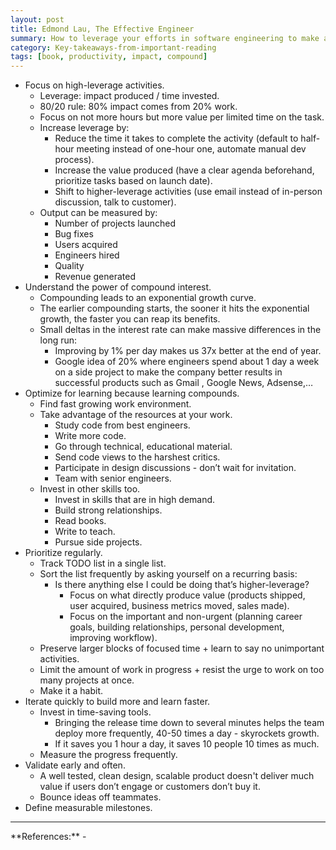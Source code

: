 ```yaml
---
layout: post
title: Edmond Lau, The Effective Engineer
summary: How to leverage your efforts in software engineering to make a meaningful impact.
category: Key-takeaways-from-important-reading
tags: [book, productivity, impact, compound]
---
```


- Focus on high-leverage activities.
  - Leverage: impact produced / time invested.
  - 80/20 rule: 80% impact comes from 20% work.
  - Focus on not more hours but more value per limited time on the task.
  - Increase leverage by:
    - Reduce the time it takes to complete the activity (default to half-hour meeting instead of one-hour one, automate manual dev process).
    - Increase the value produced (have a clear agenda beforehand, prioritize tasks based on launch date).
    - Shift to higher-leverage activities (use email instead of in-person discussion, talk to customer).
  - Output can be measured by:
    - Number of projects launched
    - Bug fixes
    - Users acquired
    - Engineers hired
    - Quality
    - Revenue generated
- Understand the power of compound interest.
  - Compounding leads to an exponential growth curve.
  - The earlier compounding starts, the sooner it hits the exponential growth, the faster you can reap its benefits.
  - Small deltas in the interest rate can make massive differences in the long run:
    - Improving by 1% per day makes us 37x better at the end of year.
    - Google idea of 20% where engineers spend about 1 day a week on a side project to make the company better results in successful products such as Gmail , Google News, Adsense,…
- Optimize for learning because learning compounds.
  - Find fast growing work environment.
  - Take advantage of the resources at your work.
    - Study code from best engineers.
    - Write more code.
    - Go through technical, educational material.
    - Send code views to the harshest critics.
    - Participate in design discussions - don’t wait for invitation.
    - Team with senior engineers.
  - Invest in other skills too.
    - Invest in skills that are in high demand.
    - Build strong relationships.
    - Read books.
    - Write to teach.
    - Pursue side projects.
- Prioritize regularly.
  - Track TODO list in a single list.
  - Sort the list frequently by asking yourself on a recurring basis:
    - Is there anything else I could be doing that’s higher-leverage?
      - Focus on what directly produce value (products shipped, user acquired, business metrics moved, sales made).
      - Focus on the important and non-urgent (planning career goals, building relationships, personal development, improving workflow).
  - Preserve larger blocks of focused time + learn to say no unimportant activities.
  - Limit the amount of work in progress + resist the urge to work on too many projects at once.
  - Make it a habit.
- Iterate quickly to build more and learn faster.
  - Invest in time-saving tools.
    - Bringing the release time down to several minutes helps the team deploy more frequently, 40-50 times a day - skyrockets growth.
    - If it saves you 1 hour a day, it saves 10 people 10 times as much.
  - Measure the progress frequently.
- Validate early and often.
  - A well tested, clean design, scalable product doesn't deliver much value if users don’t engage or customers don’t buy it.
  - Bounce ideas off teammates.
- Define measurable milestones.

<hr>
**References:**
- <https://www.effectiveengineer.com/book>
